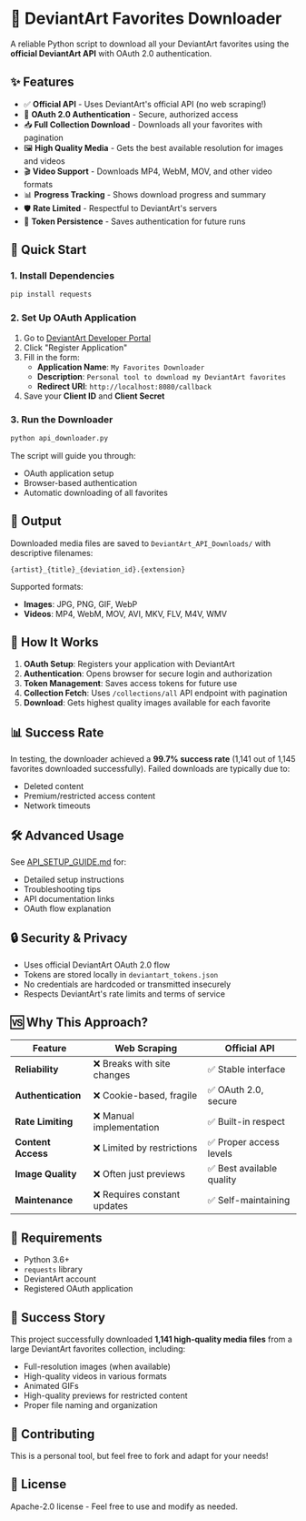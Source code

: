 # 🎨 DeviantArt Favorites Downloader

A reliable Python script to download all your DeviantArt favorites using the **official DeviantArt API** with OAuth 2.0 authentication.

## ✨ Features

- ✅ **Official API** - Uses DeviantArt's official API (no web scraping!)
- 🔐 **OAuth 2.0 Authentication** - Secure, authorized access
- 📥 **Full Collection Download** - Downloads all your favorites with pagination
- 🖼️ **High Quality Media** - Gets the best available resolution for images and videos
- 🎬 **Video Support** - Downloads MP4, WebM, MOV, and other video formats
- 📊 **Progress Tracking** - Shows download progress and summary
- 🛡️ **Rate Limited** - Respectful to DeviantArt's servers
- 💾 **Token Persistence** - Saves authentication for future runs

## 🚀 Quick Start

### 1. Install Dependencies

```bash
pip install requests
```

### 2. Set Up OAuth Application

1. Go to [DeviantArt Developer Portal](https://www.deviantart.com/developers/)
2. Click "Register Application"
3. Fill in the form:
   - **Application Name**: `My Favorites Downloader`
   - **Description**: `Personal tool to download my DeviantArt favorites`
   - **Redirect URI**: `http://localhost:8080/callback`
4. Save your **Client ID** and **Client Secret**

### 3. Run the Downloader

```bash
python api_downloader.py
```

The script will guide you through:
- OAuth application setup
- Browser-based authentication
- Automatic downloading of all favorites

## 📁 Output

Downloaded media files are saved to `DeviantArt_API_Downloads/` with descriptive filenames:
```
{artist}_{title}_{deviation_id}.{extension}
```

Supported formats:
- **Images**: JPG, PNG, GIF, WebP
- **Videos**: MP4, WebM, MOV, AVI, MKV, FLV, M4V, WMV

## 🔧 How It Works

1. **OAuth Setup**: Registers your application with DeviantArt
2. **Authentication**: Opens browser for secure login and authorization
3. **Token Management**: Saves access tokens for future use
4. **Collection Fetch**: Uses `/collections/all` API endpoint with pagination
5. **Download**: Gets highest quality images available for each favorite

## 📊 Success Rate

In testing, the downloader achieved a **99.7% success rate** (1,141 out of 1,145 favorites downloaded successfully). Failed downloads are typically due to:
- Deleted content
- Premium/restricted access content
- Network timeouts

## 🛠️ Advanced Usage

See [API_SETUP_GUIDE.md](API_SETUP_GUIDE.md) for:
- Detailed setup instructions
- Troubleshooting tips
- API documentation links
- OAuth flow explanation

## 🔒 Security & Privacy

- Uses official DeviantArt OAuth 2.0 flow
- Tokens are stored locally in `deviantart_tokens.json`
- No credentials are hardcoded or transmitted insecurely
- Respects DeviantArt's rate limits and terms of service

## 🆚 Why This Approach?

| Feature | Web Scraping | Official API |
|---------|-------------|--------------|
| **Reliability** | ❌ Breaks with site changes | ✅ Stable interface |
| **Authentication** | ❌ Cookie-based, fragile | ✅ OAuth 2.0, secure |
| **Rate Limiting** | ❌ Manual implementation | ✅ Built-in respect |
| **Content Access** | ❌ Limited by restrictions | ✅ Proper access levels |
| **Image Quality** | ❌ Often just previews | ✅ Best available quality |
| **Maintenance** | ❌ Requires constant updates | ✅ Self-maintaining |

## 📝 Requirements

- Python 3.6+
- `requests` library
- DeviantArt account
- Registered OAuth application

## 🎉 Success Story

This project successfully downloaded **1,141 high-quality media files** from a large DeviantArt favorites collection, including:
- Full-resolution images (when available)
- High-quality videos in various formats
- Animated GIFs
- High-quality previews for restricted content
- Proper file naming and organization

## 🤝 Contributing

This is a personal tool, but feel free to fork and adapt for your needs!

## 📄 License

Apache-2.0 license - Feel free to use and modify as needed. 